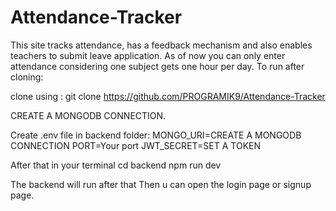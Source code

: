 ﻿# Attendance-Tracker
This site tracks attendance, has a feedback mechanism and also enables teachers to submit leave application.
As of now you can only enter attendance considering one subject gets one hour per day. 
To run after cloning:

clone using : git clone https://github.com/PROGRAMIK9/Attendance-Tracker

CREATE A MONGODB CONNECTION.

Create .env file in backend folder:
MONGO_URI=CREATE A MONGODB CONNECTION
PORT=Your port
JWT_SECRET=SET A TOKEN

After that in your terminal
cd backend
npm run dev

The backend will run after that Then u can open the login page or signup page.

